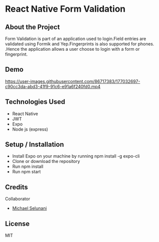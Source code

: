 # React Native Form Validation

## About the Project
Form Validation is part of an application used to login.Field entries are validated using Formik and Yep.Fingerprints is also supported for phones.
.Hence the application allows a user choose to login with a form or fingerprint.

## Demo

https://user-images.githubusercontent.com/86717383/177032697-c90cc3da-abd3-41f9-91c6-e91a6f240fd0.mp4



## Technologies Used
* React Native
* JWT
* Expo
* Node js (express)

## Setup / Installation
* Install Expo on your machine by running npm install -g expo-cli
* Clone or download the repository
* Run npm install
* Run npm start
## Credits
Collaborator
*  [Michael Selunani](https://github.com/mse-lunani)
## License
MIT

